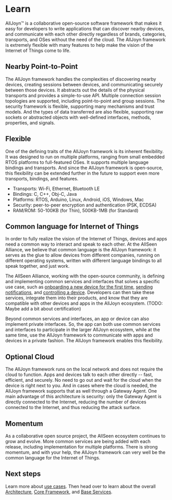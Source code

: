 # Learn

AllJoyn&trade; is a collaborative open-source software framework that makes 
it easy for developers to write applications that can discover nearby 
devices, and communicate with each other directly regardless of brands, 
categories, transports, and OSes without the need of the cloud. The AllJoyn 
framework is extremely flexible with many features to help  make the 
vision of the Internet of Things come to life.

## Nearby Point-to-Point

The AllJoyn framework handles the complexities of discovering nearby devices, 
creating sessions between devices, and communicating securely between those 
devices.  It abstracts out the details of the physical transports and provides 
a simple-to-use API. Multiple connection session topologies are supported, 
including point-to-point and group sessions. The security framework is flexible, 
supporting many mechanisms and trust models. And the types of data transferred 
are also flexible, supporting raw sockets or abstracted objects with well-defined 
interfaces, methods, properties, and signals.

## Flexible

One of the defining traits of the AllJoyn framework is its inherent flexibility.  
It was designed to run on multiple platforms, ranging from small embedded RTOS 
platforms to full-featured OSes. It supports multiple language bindings and
transports. And since the AllJoyn framework is open-source, this flexibility
can be extended further in the future to support even more transports, bindings,
and features.

* Transports: Wi-Fi, Ethernet, Bluetooth LE
* Bindings: C, C++, Obj-C, Java
* Platforms: RTOS, Arduino, Linux, Android, iOS, Windows, Mac
* Security: peer-to-peer encryption and authentication (PSK, ECDSA)
* RAM/ROM: 50-100KB (for Thin), 500KB-1MB (for Standard)

## Common language for Internet of Things

In order to fully realize the vision of the Internet of Things, devices and apps
need a common way to interact and speak to each other.  At the AllSeen Alliance, 
we believe that common language is the AllJoyn framework: it serves as the glue 
to allow devices from different companies, running on different operating systems, 
written with different language bindings to all speak together, and just work.

The AllSeen Alliance, working with the open-source community, is defining and 
implementing common services and interfaces that solves a specific use case, 
such as [onboarding a new device for the first time][onboarding], 
[sending notifications][notifs], and [controlling a device][controlpanel]. 
Developers can then take these services, integrate them into their products, 
and know that they are compatible with other devices and apps in the AllJoyn 
ecosystem. (TODO: Maybe add a bit about certification)

Beyond common services and interfaces, an app or device can also implement 
private interfaces. So, the app can both use common services and interfaces
to participate in the larger AllJoyn ecosystem, while at the same time, use
the AllJoyn framework to communicate with apps and devices in a private fashion. 
The AllJoyn framework enables this flexibility.

## Optional Cloud

The AllJoyn framework runs on the local network and does not require the cloud 
to function. Apps and devices talk to each other directly -- fast, efficient, and
securely. No need to go out and wait for the cloud when the device is right
next to you. And in cases where the cloud is needed, the AllJoyn framework 
supports that as well through a Gateway Agent.  One main advantage of this 
architecture is security: only the Gateway Agent is directly connected to the 
Internet, reducing the number of devices connected to the Internet, and thus
reducing the attack surface.

## Momentum

As a collaborative open source project, the AllSeen ecosystem continues
to grow and evolve. More common services are being added with each release,
including implementation for multiple platforms. There is strong momentum, 
and with your help, the AllJoyn framework can very well be the common 
language for the Internet of Things.

## Next steps

Learn more about [use cases][use-cases]. Then head over to learn about the 
overall [Architecture][arch], [Core Framework][core], and [Base Services][services].

[onboarding]: /learn/base-services/onboarding
[notifs]: /learn/base-services/notification
[controlpanel]: /learn/base-services/controlpanel

[use-cases]: /learn/use-cases
[arch]: /learn/architecture
[core]: /learn/core
[services]: /learn/base-services
